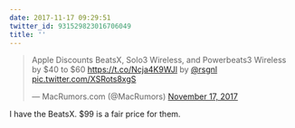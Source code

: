 ```yaml
---
date: 2017-11-17 09:29:51
twitter_id: 931529823016706049
title: ''
---
```


<blockquote class="twitter-tweet"><p lang="en" dir="ltr">Apple Discounts BeatsX, Solo3 Wireless, and Powerbeats3 Wireless by $40 to $60 <a href="https://t.co/Ncja4K9WJl">https://t.co/Ncja4K9WJl</a> by <a href="https://twitter.com/rsgnl?ref_src=twsrc%5Etfw">@rsgnl</a> <a href="https://t.co/XSRots8xgS">pic.twitter.com/XSRots8xgS</a></p>&mdash; MacRumors.com (@MacRumors) <a href="https://twitter.com/MacRumors/status/931525286331432960?ref_src=twsrc%5Etfw">November 17, 2017</a></blockquote>
<script async src="https://platform.twitter.com/widgets.js" charset="utf-8"></script>

I have the BeatsX. $99 is a fair price for them.
